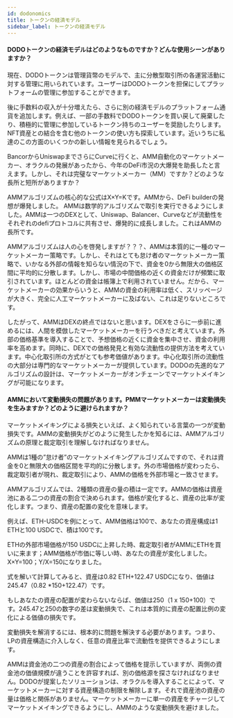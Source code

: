 ```yaml
---
id: dodonomics
title: トークンの経済モデル
sidebar_label: トークンの経済モデル
---
```


#### DODOトークンの経済モデルはどのようなものですか？どんな使用シーンがありますか？

現在、DODOトークンは管理貨幣のモデルで、主に分散型取引所の各運営活動に対する管理に用いられています。ユーザーはDODOトークンを担保にしてプラットフォームの管理に参加することができます。
 
後に手数料の収入が十分増えたら、さらに別の経済モデルのプラットフォーム通貨を追加します。例えば、一部の手数料でDODOトークンを買い戻して廃棄したり、積極的に管理に参加しているトークン持ちのユーザーを奨励したりします。NFT資産との結合を含む他のトークンの使い方も探索しています。近いうちに私達のこの方面のいくつかの新しい情報を見られるでしょう。
 
BancorからUniswapまでさらにCurveに行くと、AMM自動化のマーケットメーカー、オラクルの発展があったから、今年のDeFi市況の大爆発を助長したと言えます。しかし、それは完璧なマーケットメーカー（MM）ですか？どのような長所と短所がありますか？
 
 AMMアルゴリズムの核心的な公式はX×Y=Kです。AMMから、DeFi builderの発想が爆発しました。
AMMは数学的アルゴリズムで取引を実行できるようにしました。AMMは一つのDEXとして、Uniswap、Balancer、Curveなどが流動性をそれぞれのdefiプロトコルに共有させ、爆発的に成長しました。これはAMMの長所です。
 
AMMアルゴリズムは人の心を啓発しますが？？？、AMMは本質的に一種のマーケットメーカー策略です。しかし、それはとても怠け者のマーケットメーカー策略で、いかなる外部の情報を知らない情況の下で、資金を0から無限大の価格区間に平均的に分散します。しかし、市場の中間価格の近くの資金だけが頻繁に取引されています。ほとんどの資金は帳簿上で利用されていません。だから、マーケットメーカーの効果からいうと、AMMの資金の利用率は低く、スリッページが大きく、完全に人工マーケットメーカーに及ばない、これは足りないところです。
 
したがって、AMMはDEXの終点ではないと思います。DEXをさらに一歩前に進めるには、人間を模倣したマーケットメーカーを行うべきだと考えています。外部の価格基準を導入することで、予想価格の近くに資金を集中させ、資金の利用率を高めます。同時に、DEXでの価格発見と有効な流動性の提供方法を考えています。中心化取引所の方式がとても参考価値があります。中心化取引所の流動性の大部分は専門的なマーケットメーカーが提供しています。DODOの先進的なアルゴリズムの設計は、マーケットメーカーがオンチェーンでマーケットメイキングが可能になります。
 
 
#### AMMにおいて変動損失の問題があります。PMMマーケットメーカーは変動損失を生みますか？どのように避けられますか？
 
マーケットメイキングによる損失といえば、よく知られている言葉の一つが変動損失です。AMMの変動損失がどのように発生したかを知るには、AMMアルゴリズムの原理と裁定取引を理解しなければなりません。
 
AMMは1種の”怠け者”のマーケットメイキングアルゴリズムですので、それは資金を0と無限大の価格区間を平均的に分散します。外の市場価格が変わったら、裁定取引者が現れ、裁定取引により、AMMの価格を外部市場と一致させます。
 
AMMアルゴリズムでは、2種類の資産の量の積は一定です。AMMの価格は資産池にある二つの資産の割合で決められます。価格が変化すると、資産の比率が変化します。つまり、資産の配置の変化を意味します。
 
例えば、ETH-USDCを例にとって、AMM価格は100で、あなたの資産構成は1 ETHと100 USDCで、積は100です。
 
ETHの外部市場価格が150 USDCに上昇した時、裁定取引者がAMMにETHを買いに来ます；AMM価格が市価に等しい時、あなたの資産が変化しました。X×Y=100；Y/X=150になりました。
 
式を解いて計算してみると、資産は0.82 ETH+122.47 USDCになり、価値は245.47（0.82 *150+122.47）です。
 
もしあなたの資産の配置が変わらないならば、価値は250（1 x 150+100）です。245.47と250の数字の差は変動損失で、これは本質的に資産の配置比例の変化による価値の損失です。
 
変動損失を解消するには、根本的に問題を解決する必要があります。つまり、LPの資産構造に介入しなく、任意の資産比率で流動性を提供できるようにします。
 
AMMは資金池の二つの資産の割合によって価格を提示していますが、両側の資金池の価値規模が違うことを許容すれば、別の価格源を探さなければなりません。DODOが提案したソリューションは、オラクルを導入することによって、マーケットメーカーに対する資産構造の制限を解除します。それで資産池の資産の量は価格と関係がありません。マーケットメーカーに単一の資産をチャージしてマーケットメイキングできるようにし、AMMのような変動損失を避けました。
 
